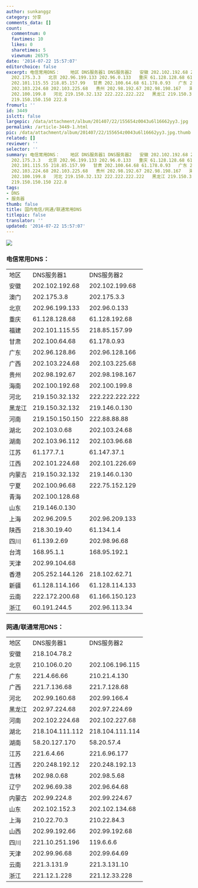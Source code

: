 ```yaml
---
author: sunkanggz
category: 分享
comments_data: []
count:
  commentnum: 0
  favtimes: 10
  likes: 0
  sharetimes: 5
  viewnum: 26575
date: '2014-07-22 15:57:07'
editorchoice: false
excerpt: 电信常用DNS：    地区 DNS服务器1 DNS服务器2   安徽 202.102.192.68 202.102.199.68   澳门 202.175.3.8
  202.175.3.3   北京 202.96.199.133 202.96.0.133   重庆 61.128.128.68 61.128.192.68   福建
  202.101.115.55 218.85.157.99   甘肃 202.100.64.68 61.178.0.93   广东 202.96.128.86 202.96.128.166   广西
  202.103.224.68 202.103.225.68   贵州 202.98.192.67 202.98.198.167   海南 202.100.192.68
  202.100.199.8   河北 219.150.32.132 222.222.222.222   黑龙江 219.150.32.132 219.146.0.130   河南
  219.150.150.150 222.8
fromurl: ''
id: 3449
islctt: false
largepic: /data/attachment/album/201407/22/155654z0043u6l16662yy3.jpg
permalink: /article-3449-1.html
pic: /data/attachment/album/201407/22/155654z0043u6l16662yy3.jpg.thumb.jpg
related: []
reviewer: ''
selector: ''
summary: 电信常用DNS：    地区 DNS服务器1 DNS服务器2   安徽 202.102.192.68 202.102.199.68   澳门 202.175.3.8
  202.175.3.3   北京 202.96.199.133 202.96.0.133   重庆 61.128.128.68 61.128.192.68   福建
  202.101.115.55 218.85.157.99   甘肃 202.100.64.68 61.178.0.93   广东 202.96.128.86 202.96.128.166   广西
  202.103.224.68 202.103.225.68   贵州 202.98.192.67 202.98.198.167   海南 202.100.192.68
  202.100.199.8   河北 219.150.32.132 222.222.222.222   黑龙江 219.150.32.132 219.146.0.130   河南
  219.150.150.150 222.8
tags:
- DNS
- 服务器
thumb: false
title: 国内电信/网通/联通常用DNS
titlepic: false
translator: ''
updated: '2014-07-22 15:57:07'
---
```


![](/data/attachment/album/201407/22/155654z0043u6l16662yy3.jpg)


### 电信常用DNS：




|  |  |  |
| --- | --- | --- |
| 地区 | DNS服务器1 | DNS服务器2 |
| 安徽 | 202.102.192.68 | 202.102.199.68 |
| 澳门 | 202.175.3.8 | 202.175.3.3 |
| 北京 | 202.96.199.133 | 202.96.0.133 |
| 重庆 | 61.128.128.68 | 61.128.192.68 |
| 福建 | 202.101.115.55 | 218.85.157.99 |
| 甘肃 | 202.100.64.68 | 61.178.0.93 |
| 广东 | 202.96.128.86 | 202.96.128.166 |
| 广西 | 202.103.224.68 | 202.103.225.68 |
| 贵州 | 202.98.192.67 | 202.98.198.167 |
| 海南 | 202.100.192.68 | 202.100.199.8 |
| 河北 | 219.150.32.132 | 222.222.222.222 |
| 黑龙江 | 219.150.32.132 | 219.146.0.130 |
| 河南 | 219.150.150.150 | 222.88.88.88 |
| 湖北 | 202.103.0.68 | 202.103.24.68 |
| 湖南 | 202.103.96.112 | 202.103.96.68 |
| 江苏 | 61.177.7.1 | 61.147.37.1 |
| 江西 | 202.101.224.68 | 202.101.226.69 |
| 内蒙古 | 219.150.32.132 | 219.146.0.130 |
| 宁夏 | 202.100.96.68 | 222.75.152.129 |
| 青海 | 202.100.128.68 |  |
| 山东 | 219.146.0.130 |  |
| 上海 | 202.96.209.5 | 202.96.209.133 |
| 陕西 | 218.30.19.40 | 61.134.1.4 |
| 四川 | 61.139.2.69 | 202.98.96.68 |
| 台湾 | 168.95.1.1 | 168.95.192.1 |
| 天津 | 202.99.104.68 |  |
| 香港 | 205.252.144.126 | 218.102.62.71 |
| 新疆 | 61.128.114.166 | 61.128.114.133 |
| 云南 | 222.172.200.68 | 61.166.150.123 |
| 浙江 | 60.191.244.5 | 202.96.113.34 |


### 网通/联通常用DNS：




|  |  |  |
| --- | --- | --- |
| 地区 | DNS服务器1 | DNS服务器2 |
| 安徽 | 218.104.78.2 |  |
| 北京 | 210.106.0.20 | 202.106.196.115 |
| 广东 | 221.4.66.66 | 210.21.4.130 |
| 广西 | 221.7.136.68 | 221.7.128.68 |
| 河北 | 202.99.160.68 | 202.99.166.4 |
| 黑龙江 | 202.97.224.68 | 202.97.224.69 |
| 河南 | 202.102.224.68 | 202.102.227.68 |
| 湖北 | 218.104.111.112 | 218.104.111.114 |
| 湖南 | 58.20.127.170 | 58.20.57.4 |
| 江苏 | 221.6.4.66 | 221.6.96.177 |
| 江西 | 220.248.192.12 | 220.248.192.13 |
| 吉林 | 202.98.0.68 | 202.98.5.68 |
| 辽宁 | 202.96.69.38 | 202.96.64.68 |
| 内蒙古 | 202.99.224.8 | 202.99.224.67 |
| 山东 | 202.102.152.3 | 202.102.134.68 |
| 上海 | 210.22.70.3 | 210.22.84.3 |
| 山西 | 202.99.192.66 | 202.99.192.68 |
| 四川 | 221.10.251.196 | 119.6.6.6 |
| 天津 | 202.99.96.68 | 202.99.64.69 |
| 云南 | 221.3.131.9 | 221.3.131.10 |
| 浙江 | 221.12.1.228 | 221.12.33.228 |